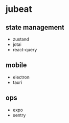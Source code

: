 # jubeat
## state management

- zustand
- jotai
- react-query

## mobile

- electron
- tauri

## ops

- expo
- sentry